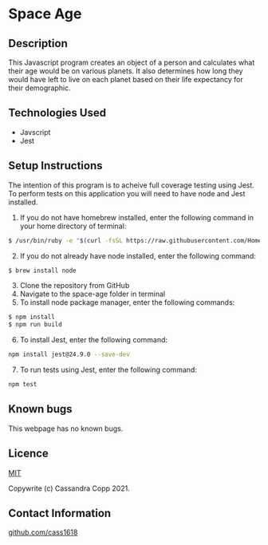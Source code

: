 # Space Age

## Description

This Javascript program creates an object of a person and calculates what their age would be on various planets.  It also determines how long they would have left to live on each planet based on their life expectancy for their demographic.

## Technologies Used

* Javscript
* Jest

## Setup Instructions

The intention of this program is to acheive full coverage testing using Jest.  To perform tests on this application you will need to have node and Jest installed.
1. If you do not have homebrew installed, enter the following command in your home directory of terminal:
```sh
$ /usr/bin/ruby -e "$(curl -fsSL https://raw.githubusercontent.com/Homebrew/install/master/install)"
```
2. If you do not already have node installed, enter the following command:
```sh
$ brew install node
```
3. Clone the repository from GitHub
4. Navigate to the space-age folder in terminal
5. To install node package manager, enter the following commands:
  ```sh
$ npm install
$ npm run build
```
6. To install Jest, enter the following command:
```sh
npm install jest@24.9.0 --save-dev
```
7. To run tests using Jest, enter the following command:
```sh
npm test
```

## Known bugs

This webpage has no known bugs.

## Licence

[MIT](https://opensource.org/licenses/MIT)

Copywrite (c) Cassandra Copp 2021.

## Contact Information

[github.com/cass1618](http://github.com/cass1618)




